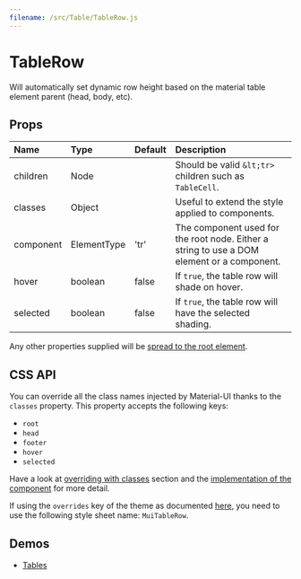 ```yaml
---
filename: /src/Table/TableRow.js
---
```


<!--- This documentation is automatically generated, do not try to edit it. -->

# TableRow

Will automatically set dynamic row height
based on the material table element parent (head, body, etc).

## Props

| Name | Type | Default | Description |
|:-----|:-----|:--------|:------------|
| children | Node |  | Should be valid `&lt;tr>` children such as `TableCell`. |
| classes | Object |  | Useful to extend the style applied to components. |
| component | ElementType | 'tr' | The component used for the root node. Either a string to use a DOM element or a component. |
| hover | boolean | false | If `true`, the table row will shade on hover. |
| selected | boolean | false | If `true`, the table row will have the selected shading. |

Any other properties supplied will be [spread to the root element](/guides/api#spread).

## CSS API

You can override all the class names injected by Material-UI thanks to the `classes` property.
This property accepts the following keys:
- `root`
- `head`
- `footer`
- `hover`
- `selected`

Have a look at [overriding with classes](/customization/overrides#overriding-with-classes) section
and the [implementation of the component](https://github.com/callemall/material-ui/tree/v1-beta/src/Table/TableRow.js)
for more detail.

If using the `overrides` key of the theme as documented
[here](/customization/themes#customizing-all-instances-of-a-component-type),
you need to use the following style sheet name: `MuiTableRow`.

## Demos

- [Tables](/demos/tables)

